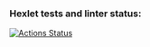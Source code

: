 ### Hexlet tests and linter status:
[![Actions Status](https://github.com/AlexeyChi/frontend-project-46/workflows/hexlet-check/badge.svg)](https://github.com/AlexeyChi/frontend-project-46/actions)